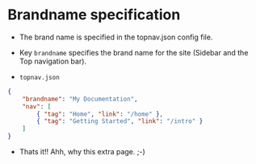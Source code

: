 # Brandname specification

* The brand name is specified in the topnav.json config file. 


* Key `brandname` specifies the brand name for the site (Sidebar and the Top navigation bar).


* `topnav.json`

```json
{
    "brandname": "My Documentation",
    "nav": [
        { "tag": "Home", "link": "/home" },
        { "tag": "Getting Started", "link": "/intro" }
    ]
}
```

* Thats it!! Ahh, why this extra page. ;-)